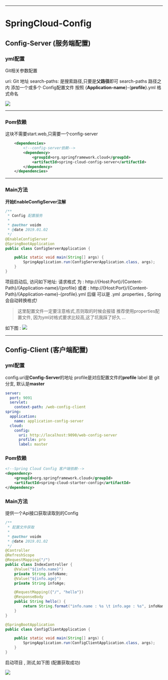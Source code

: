 ------------

# SpringCloud-Config

## Config-Server (服务端配置)
### yml配置
Git相关参数配置

uri: Git 地址
search-paths: 是搜索路径,只要是**父路径**即可
search-paths 路径之内 添加一个或多个 Config配置文件 按照 {**Application-name**}-{**profile**}.yml 格式命名

[![](http://voidm.com/wp-content/uploads/2019/01/TIM截图20190104140808.png)](http://voidm.com/wp-content/uploads/2019/01/TIM截图20190104140808.png)

------------


### Pom依赖

这块不需要start.web,只需要一个config-server

```xml
    <dependencies>
        <!--config-server依赖-->
        <dependency>
            <groupId>org.springframework.cloud</groupId>
            <artifactId>spring-cloud-config-server</artifactId>
        </dependency>
    </dependencies>
```

------------


### Main方法
**开始EnableConfigServer注解**
```java
/**
 * Config 配置服务
 *
 * @author voidm
 * @date 2019.01.02
 */
@EnableConfigServer
@SpringBootApplication
public class ConfigServerApplication {

    public static void main(String[] args) {
        SpringApplication.run(ConfigServerApplication.class, args);
    }
}

```

项目启动后, 访问如下地址:
请求格式 为 : http://{Host:Port}/{Content-Path}/{Application-name}/{profile}
或者 : http://{Host:Port}/{Content-Path}/{Application-name}-{profile}.yml
后缀 可以是 .yml .properties ,  Spring会自动转换格式!

> 这里配置文件一定要注意格式,否则取的时候会报错
> 推荐使用properties配置文件, 因为yml对格式要求比较高,这了坑我踩了好久 ...

如下图 :
[![](http://voidm.com/wp-content/uploads/2019/01/TIM截图20190104141055.png)](http://voidm.com/wp-content/uploads/2019/01/TIM截图20190104141055.png)


------------


## Config-Client (客户端配置)
### yml配置

config.uri是**Config-Server**的地址
profile是对应配置文件的**profile**
label 是 git分支, 默认是**master**
```yml
server:
  port: 9091
  servlet:
    context-path: /web-config-client
spring:
  application:
    name: application-config-server
  cloud:
    config:
      uri: http://localhost:9090/web-config-server
      profile: pro
      label: master
```

### Pom依赖
```xml
<!--Spring Cloud Config 客户端依赖-->
<dependency>
	<groupId>org.springframework.cloud</groupId>
	<artifactId>spring-cloud-starter-config</artifactId>
</dependency>
```


### Main方法

提供一个Api接口获取读取到的Config
```java
/**
 * 配置文件获取
 *
 * @author voidm
 * @date 2019.01.02
 */
@Controller
@RefreshScope
@RequestMapping("/")
public class IndexController {
    @Value("${info.name}")
    private String infoName;
    @Value("${info.age}")
    private String infoAge;

    @RequestMapping({"/", "hello"})
    @ResponseBody
    public String hello() {
        return String.format("info.name : %s \t info.age : %s", infoName, infoAge);
    }
}
```

```java
@SpringBootApplication
public class ConfigClientApplication {

    public static void main(String[] args) {
        SpringApplication.run(ConfigClientApplication.class, args);
    }
}
```

启动项目 , 测试,如下图 (配置获取成功)

[![](http://voidm.com/wp-content/uploads/2019/01/TIM截图20190104141833.png)](http://voidm.com/wp-content/uploads/2019/01/TIM截图20190104141833.png)
